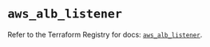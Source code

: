 # `aws_alb_listener`

Refer to the Terraform Registry for docs: [`aws_alb_listener`](https://registry.terraform.io/providers/hashicorp/aws/5.97.0/docs/resources/alb_listener).

